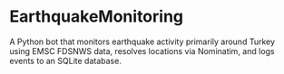 # EarthquakeMonitoring
A Python bot that monitors earthquake activity primarily around Turkey using EMSC FDSNWS data, resolves locations via Nominatim, and logs events to an SQLite database.
